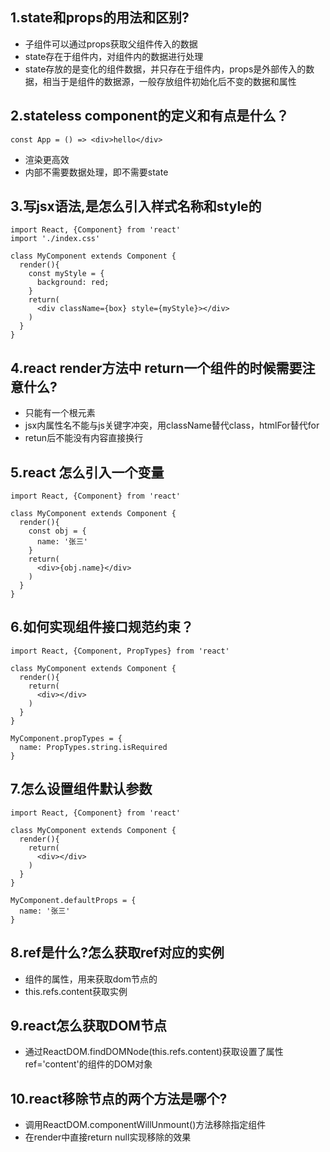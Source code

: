 ## 1.state和props的用法和区别?
- 子组件可以通过props获取父组件传入的数据
- state存在于组件内，对组件内的数据进行处理
- state存放的是变化的组件数据，并只存在于组件内，props是外部传入的数据，相当于是组件的数据源，一般存放组件初始化后不变的数据和属性
## 2.stateless component的定义和有点是什么？
```
const App = () => <div>hello</div>
```
- 渲染更高效
- 内部不需要数据处理，即不需要state
## 3.写jsx语法,是怎么引入样式名称和style的
```
import React, {Component} from 'react'
import './index.css'

class MyComponent extends Component {
  render(){
    const myStyle = {
      background: red;
    }
    return(
      <div className={box} style={myStyle}></div>
    )
  }
}
```
## 4.react render方法中 return一个组件的时候需要注意什么?
- 只能有一个根元素
- jsx内属性名不能与js关键字冲突，用className替代class，htmlFor替代for
- retun后不能没有内容直接换行
## 5.react 怎么引入一个变量
```
import React, {Component} from 'react'

class MyComponent extends Component {
  render(){
    const obj = {
      name: '张三'
    }
    return(
      <div>{obj.name}</div>
    )
  }
}
```
## 6.如何实现组件接口规范约束？
```
import React, {Component, PropTypes} from 'react'

class MyComponent extends Component {
  render(){
    return(
      <div></div>
    )
  }
}

MyComponent.propTypes = {
  name: PropTypes.string.isRequired
}
```
## 7.怎么设置组件默认参数
```
import React, {Component} from 'react'

class MyComponent extends Component {
  render(){
    return(
      <div></div>
    )
  }
}

MyComponent.defaultProps = {
  name: '张三'
}
```
## 8.ref是什么?怎么获取ref对应的实例
- 组件的属性，用来获取dom节点的
- this.refs.content获取实例
## 9.react怎么获取DOM节点
- 通过ReactDOM.findDOMNode(this.refs.content)获取设置了属性ref='content'的组件的DOM对象
## 10.react移除节点的两个方法是哪个?
- 调用ReactDOM.componentWillUnmount()方法移除指定组件
- 在render中直接return null实现移除的效果
